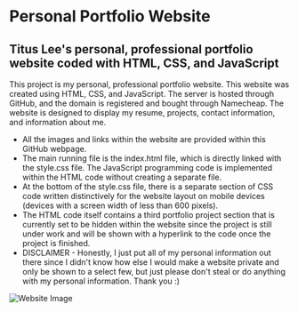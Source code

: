 # Personal Portfolio Website

## Titus Lee's personal, professional portfolio website coded with HTML, CSS, and JavaScript

This project is my personal, professional portfolio website. This website was created using HTML, CSS, and JavaScript. The server is hosted through GitHub, and the domain is registered and bought through Namecheap. The website is designed to display my resume, projects, contact information, and information about me.

  * All the images and links within the website are provided within this GitHub webpage.
  * The main running file is the index.html file, which is directly linked with the style.css file. The JavaScript programming code is implemented within the HTML code without creating a separate file.
  * At the bottom of the style.css file, there is a separate section of CSS code written distinctively for the website layout on mobile devices (devices with a screen width of less than 600 pixels).
  * The HTML code itself contains a third portfolio project section that is currently set to be hidden within the website since the project is still under work and will be shown with a hyperlink to the code once the project is finished.
  * DISCLAIMER - Honestly, I just put all of my personal information out there since I didn't know how else I would make a website private and only be shown to a select few, but just please don't steal or do anything with my personal information. Thank you :)

<img src="https://titushyunkyu.com/website%20portfolio.png" alt = "Website Image">

